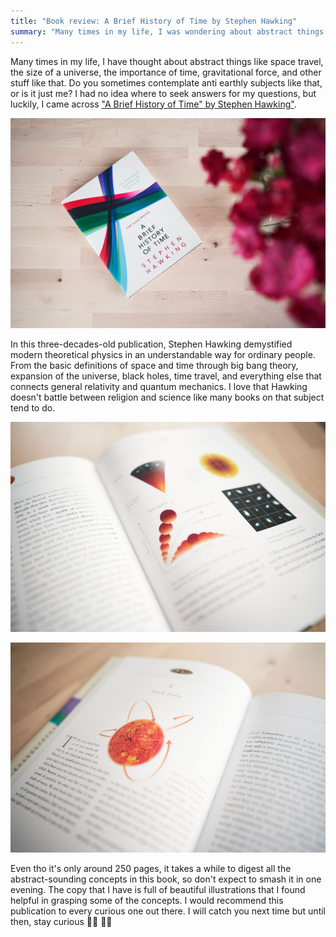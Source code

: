 ```yaml
---
title: "Book review: A Brief History of Time by Stephen Hawking"
summary: "Many times in my life, I was wondering about abstract things like space travel, the size of a universe, the importance of time, gravitational force, and other stuff like that. Do you sometimes contemplate anti earthly subjects like that, or is it just me?"
---
```


Many times in my life, I have thought about abstract things like space travel, the size of a universe, the importance of time, gravitational force, and other stuff like that. Do you sometimes contemplate anti earthly subjects like that, or is it just me? I had no idea where to seek answers for my questions, but luckily, I came across ["A Brief History of Time" by Stephen Hawking"](https://www.goodreads.com/book/show/3869.A_Brief_History_of_Time).

!["A Brief History of Time" by Stephen Hawking book](2021-03-07-1.jpg)

In this three-decades-old publication, Stephen Hawking demystified modern theoretical physics in an understandable way for ordinary people. From the basic definitions of space and time through big bang theory, expansion of the universe, black holes, time travel, and everything else that connects general relativity and quantum mechanics. I love that Hawking doesn't battle between religion and science like many books on that subject tend to do.

![Example of a helpful diagram in "A Brief History of Time" by Stephen Hawking book](2021-03-07-2.jpg)

![Example of a helpful diagram in "A Brief History of Time" by Stephen Hawking book](2021-03-07-3.jpg)

Even tho it's only around 250 pages, it takes a while to digest all the abstract-sounding concepts in this book, so don't expect to smash it in one evening. The copy that I have is full of beautiful illustrations that I found helpful in grasping some of the concepts. I would recommend this publication to every curious one out there. I will catch you next time but until then, stay curious 👩‍🏫 👨‍🏫
